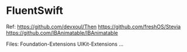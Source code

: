 # FluentSwift

Ref:
https://github.com/devxoul/Then
https://github.com/freshOS/Stevia
https://github.com/IBAnimatable/IBAnimatable

Files:
Foundation-Extensions
UIKit-Extensions
...
